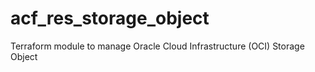 # acf_res_storage_object
Terraform module to manage Oracle Cloud Infrastructure (OCI) Storage Object
